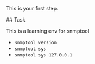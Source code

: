 This is your first step.

## Task

This is a learning env for snmptool
* `snmptool version`
* `snmptool sys`
* `snmptool sys 127.0.0.1`